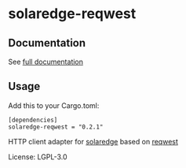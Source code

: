 # solaredge-reqwest

## Documentation

See [full documentation](https://docs.rs/solaredge-reqwest)

## Usage

Add this to your Cargo.toml:
```
[dependencies]
solaredge-reqwest = "0.2.1"
```

HTTP client adapter for [solaredge](https://crates.io/crates/solaredge) based on
[reqwest](https://crates.io/crates/reqwest)

License: LGPL-3.0
